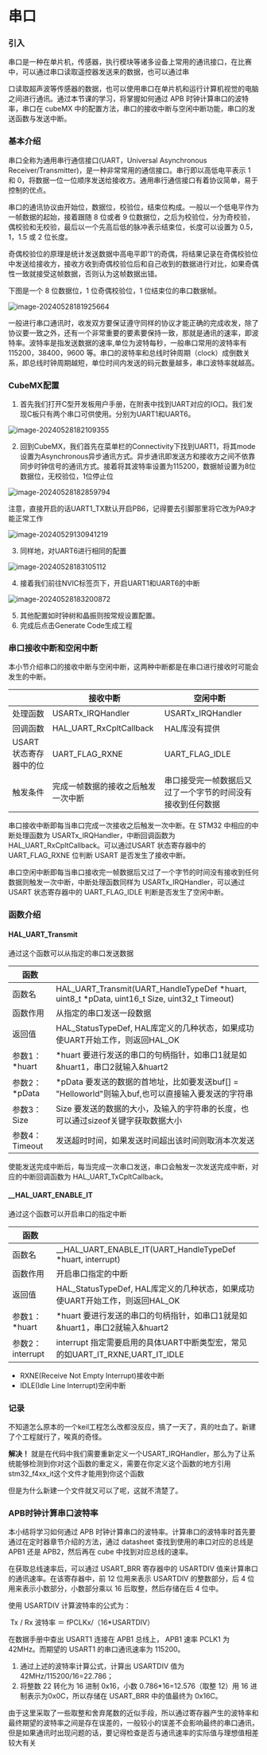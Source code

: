 # 串口

### 引入

串口是一种在单片机，传感器，执行模块等诸多设备上常用的通讯接口，在比赛中，可以通过串口读取遥控器发送来的数据，也可以通过串

口读取超声波等传感器的数据，也可以使用串口在单片机和运行计算机视觉的电脑之间进行通讯。通过本节课的学习，将掌握如何通过 APB 时钟计算串口的波特率，串口在 cubeMX 中的配置方法，串口的接收中断与空闲中断功能，串口的发送函数与发送中断。

### 基本介绍

串口全称为通用串行通信接口(UART，Universal Asynchronous Receiver/Transmitter)，是一种非常常用的通信接口。串行即以高低电平表示 1 和 0，将数据一位一位顺序发送给接收方。通用串行通信接口有着协议简单，易于控制的优点。

串口的通讯协议由开始位，数据位，校验位，结束位构成。一般以一个低电平作为一帧数据的起始，接着跟随 8 位或者 9 位数据位，之后为校验位，分为奇校验，偶校验和无校验，最后以一个先高后低的脉冲表示结束位，长度可以设置为 0.5，1，1.5 或 2 位长度。

奇偶校验位的原理是统计发送数据中高电平即’1’的奇偶，将结果记录在奇偶校验位中发送给接收方，接收方收到奇偶校验位后和自己收到的数据进行对比，如果奇偶性一致就接受这帧数据，否则认为这帧数据出错。

下图是一个 8 位数据位，1 位奇偶校验位，1 位结束位的串口数据帧。

![image-20240528181925664](.assets/image-20240528181925664.png)

一般进行串口通讯时，收发双方要保证遵守同样的协议才能正确的完成收发，除了协议要一致之外，还有一个非常重要的要素要保持一致，那就是通讯的速率，即波特率。波特率是指发送数据的速率,单位为波特每秒，一般串口常用的波特率有 115200，38400，9600 等。串口的波特率和总线时钟周期（clock）成倒数关系，即总线时钟周期越短，单位时间内发送的码元数量越多，串口波特率就越高。

### CubeMX配置

1. 首先我们打开C型开发板用户手册，在附表中找到UART对应的IO口。我们发现C板只有两个串口可供使用。分别为UART1和UART6。

![image-20240528182109355](.assets/image-20240528182109355.png)

2. 回到CubeMX，我们首先在菜单栏的Connectivity下找到UART1，将其mode设置为Asynchronous异步通讯方式。异步通讯即发送方和接收方之间不依靠同步时钟信号的通讯方式。接着将其波特率设置为115200，数据帧设置为8位数据位，无校验位，1位停止位

![image-20240528182859794](.assets/image-20240528182859794.png)

注意，直接开启的话UART1_TX默认开启PB6，记得要去引脚那里将它改为PA9才能正常工作

![image-20240529130941219](.assets/image-20240529130941219.png)

3. 同样地，对UART6进行相同的配置

![image-20240528183105112](.assets/image-20240528183105112.png)

4. 接着我们前往NVIC标签页下，开启UART1和UART6的中断

![image-20240528183200872](.assets/image-20240528183200872.png)

5. 其他配置如时钟树和晶振则按常规设置配置。
6. 完成后点击Generate Code生成工程

### 串口接收中断和空闲中断

本小节介绍串口的接收中断与空闲中断，这两种中断都是在串口进行接收时可能会发生的中断。

|                       | 接收中断                           | 空闲中断                                                   |
| --------------------- | ---------------------------------- | ---------------------------------------------------------- |
| 处理函数              | USARTx_IRQHandler                  | USARTx_IRQHandler                                          |
| 回调函数              | HAL_UART_RxCpltCallback            | HAL库没有提供                                              |
| USART状态寄存器中的位 | UART_FLAG_RXNE                     | UART_FLAG_IDLE                                             |
| 触发条件              | 完成一帧数据的接收之后触发一次中断 | 串口接受完一帧数据后又过了一个字节的时间没有接收到任何数据 |

串口接收中断即每当串口完成一次接收之后触发一次中断。在 STM32 中相应的中断处理函数为 USARTx_IRQHandler，中断回调函数为 HAL_UART_RxCpltCallback。可以通过USART 状态寄存器中的 UART_FLAG_RXNE 位判断 USART 是否发生了接收中断。

串口空闲中断即每当串口接收完一帧数据后又过了一个字节的时间没有接收到任何数据则触发一次中断，中断处理函数同样为 USARTx_IRQHandler，可以通过 USART 状态寄存器中的 UART_FLAG_IDLE 判断是否发生了空闲中断。

### 函数介绍

#### HAL_UART_Transmit

通过这个函数可以从指定的串口发送数据

| 函数           |                                                              |
| -------------- | ------------------------------------------------------------ |
| 函数名         | HAL_UART_Transmit(UART_HandleTypeDef *huart, uint8_t *pData, uint16_t Size, uint32_t Timeout) |
| 函数作用       | 从指定的串口发送一段数据                                     |
| 返回值         | HAL_StatusTypeDef, HAL库定义的几种状态，如果成功使UART开始工作，则返回HAL_OK |
| 参数1：*huart  | *huart 要进行发送的串口的句柄指针，如串口1就是如&huart1，串口2就输入&huart2 |
| 参数2：*pData  | *pData 要发送的数据的首地址，比如要发送buf[] = "Helloworld"则输入buf,也可以直接输入要发送的字符串 |
| 参数3：Size    | Size 要发送的数据的大小，及输入的字符串的长度，也可以通过sizeof关键字获取数据大小 |
| 参数4：Timeout | 发送超时时间，如果发送时间超出该时间则取消本次发送           |

使能发送完成中断后，每当完成一次串口发送，串口会触发一次发送完成中断，对应的中断回调函数为 HAL_UART_TxCpltCallback。

#### __HAL_UART_ENABLE_IT

通过这个函数可以开启串口的指定中断

| 函数             |                                                              |
| ---------------- | ------------------------------------------------------------ |
| 函数名           | __HAL_UART_ENABLE_IT(UART_HandleTypeDef *huart, interrupt)   |
| 函数作用         | 开启串口指定的中断                                           |
| 返回值           | HAL_StatusTypeDef, HAL库定义的几种状态，如果成功使UART开始工作，则返回HAL_OK |
| 参数1：*huart    | *huart 要进行发送的串口的句柄指针，如串口1就是如&huart1，串口2就输入&huart2 |
| 参数2：interrupt | interrupt 指定需要启用的具体UART中断类型宏，常见的如UART_IT_RXNE,UART_IT_IDLE |

* RXNE(Receive Not Empty Interrupt)接收中断
* IDLE(Idle Line Interrupt)空闲中断

### 记录

不知道怎么原本的一个keil工程怎么改都没反应，搞了一天了，真的吐血了。新建了个工程就行了，唉真的奇怪。

**解决！** 就是在代码中我们需要重新定义一个USART_IRQHandler，那么为了让系统能够检测到你对这个函数的重定义，需要在你定义这个函数的地方引用stm32_f4xx_it这个文件才能用到你这个函数

但是为什么新建一个文件就又可以了呢，这就不清楚了。

### APB时钟计算串口波特率

本小结将学习如何通过 APB 时钟计算串口的波特率。计算串口的波特率时首先要通过在定时器章节介绍的方法，通过 datasheet 查找到使用的串口对应的总线是 APB1 还是 APB2，然后再在 cube 中找到对应总线的速率。

在获取总线速率后，可以通过 USART_BRR 寄存器中的 USARTDIV 值来计算串口的通讯速率。在该寄存器中，前 12 位用来表示 USARTDIV 的整数部分，后 4 位用来表示小数部分，小数部分乘以 16 后取整，然后存储在后 4 位中。

使用 USARTDIV 计算波特率的公式为：

​			Tx / Rx 波特率 ＝ fPCLKx/（16*USARTDIV）

在数据手册中查出 USART1 连接在 APB1 总线上， APB1 速率 PCLK1 为 42MHz。而期望的 USART1 的串口通讯速率为 115200。

1. 通过上述的波特率计算公式，计算出 USARTDIV 值为 42MHz/115200/16=22.786；
2. 将整数 22 转化为 16 进制 0x16，小数 0.786*16=12.576（取整 12）用 16 进制表示为0x0C，所以存储在 USART_BRR 中的值最终为 0x16C。

由于这里采取了一些取整和舍弃尾数的近似手段，所以通过寄存器产生的波特率和最终期望的波特率之间是存在误差的，一般较小的误差不会影响最终的串口通讯，但是如果通讯时出现问题的话，要记得检查是否与通讯速率的实际值与理想值相差较大有关
